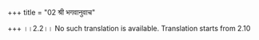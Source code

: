 +++
title = "02 श्री भगवानुवाच"

+++
।।2.2।। No such translation is available. Translation starts from 2.10  
  
